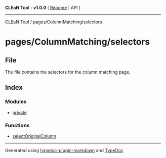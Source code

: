 **CLEaN Tool - v1.0.0** ( [Readme](../../../README.md) \| API )

***

[CLEaN Tool](../../../modules.md) / pages/ColumnMatching/selectors

# pages/ColumnMatching/selectors

## File

The file contains the selectors for the column matching page.

## Index

### Modules

- [private](private/README.md)

### Functions

- [selectOriginalColumn](functions/selectOriginalColumn.md)

***

Generated using [typedoc-plugin-markdown](https://www.npmjs.com/package/typedoc-plugin-markdown) and [TypeDoc](https://typedoc.org/)
